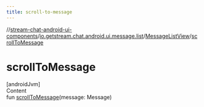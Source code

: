 ```yaml
---
title: scroll-to-message
---
```

//[stream-chat-android-ui-components](../../../index.md)/[io.getstream.chat.android.ui.message.list](../index.md)/[MessageListView](index.md)/[scrollToMessage](scrollToMessage.md)



# scrollToMessage  
[androidJvm]  
Content  
fun [scrollToMessage](scrollToMessage.md)(message: Message)  



